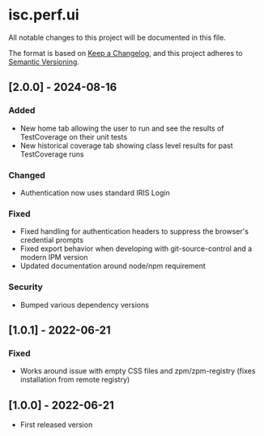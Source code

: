 # isc.perf.ui

All notable changes to this project will be documented in this file.

The format is based on [Keep a Changelog](https://keepachangelog.com/en/1.0.0/),
and this project adheres to [Semantic Versioning](https://semver.org/spec/v2.0.0.html).


## [2.0.0] - 2024-08-16

### Added 
- New home tab allowing the user to run and see the results of TestCoverage on their unit tests
- New historical coverage tab showing class level results for past TestCoverage runs 

### Changed
- Authentication now uses standard IRIS Login

### Fixed
- Fixed handling for authentication headers to suppress the browser's credential prompts
- Fixed export behavior when developing with git-source-control and a modern IPM version
- Updated documentation around node/npm requirement

### Security
- Bumped various dependency versions

## [1.0.1] - 2022-06-21
### Fixed
- Works around issue with empty CSS files and zpm/zpm-registry (fixes installation from remote registry)

## [1.0.0] - 2022-06-21
- First released version

